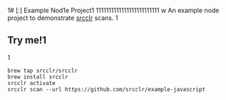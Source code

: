 1# [:] Example Nod1e Project1
1111111111111111111111111
w
An example node project to demonstrate [srcclr](https://www.srcclr.com) scans.
1
## Try me!1
1
```
brew tap srcclr/srcclr
brew install srcclr
srcclr activate
srcclr scan --url https://github.com/srcclr/example-javascript
```
